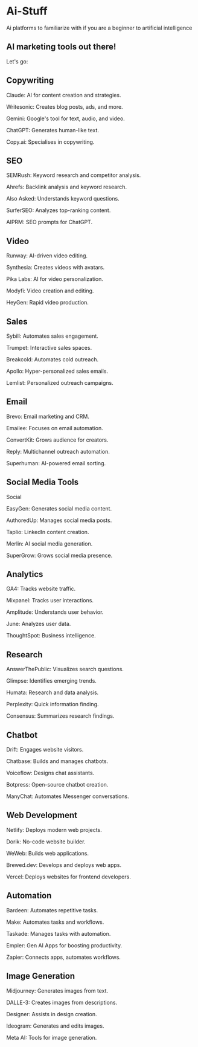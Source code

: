 # Ai-Stuff
Ai platforms to familiarize with if you are a beginner to artificial intelligence

## AI marketing tools out there!

Let's go:


## Copywriting

Claude: AI for content creation and strategies.

Writesonic: Creates blog posts, ads, and more.

Gemini: Google's tool for text, audio, and video.

ChatGPT: Generates human-like text.

Copy.ai: Specialises in copywriting.


## SEO

SEMRush: Keyword research and competitor analysis.

Ahrefs: Backlink analysis and keyword research.

Also Asked: Understands keyword questions.

SurferSEO: Analyzes top-ranking content.

AIPRM: SEO prompts for ChatGPT.


## Video

Runway: AI-driven video editing.

Synthesia: Creates videos with avatars.

Pika Labs: AI for video personalization.

Modyfi: Video creation and editing.

HeyGen: Rapid video production.


## Sales

Sybill: Automates sales engagement.

Trumpet: Interactive sales spaces.

Breakcold: Automates cold outreach.

Apollo: Hyper-personalized sales emails.

Lemlist: Personalized outreach campaigns.


## Email

Brevo: Email marketing and CRM.

Emailee: Focuses on email automation.

ConvertKit: Grows audience for creators.

Reply: Multichannel outreach automation.

Superhuman: AI-powered email sorting.


## Social Media Tools


Social

EasyGen: Generates social media content.

AuthoredUp: Manages social media posts.

Taplio: LinkedIn content creation.

Merlin: AI social media generation.

SuperGrow: Grows social media presence.


## Analytics

GA4: Tracks website traffic.

Mixpanel: Tracks user interactions.

Amplitude: Understands user behavior.

June: Analyzes user data.

ThoughtSpot: Business intelligence.


## Research

AnswerThePublic: Visualizes search questions.

Glimpse: Identifies emerging trends.

Humata: Research and data analysis.

Perplexity: Quick information finding.

Consensus: Summarizes research findings.


## Chatbot

Drift: Engages website visitors.

Chatbase: Builds and manages chatbots.

Voiceflow: Designs chat assistants.

Botpress: Open-source chatbot creation.

ManyChat: Automates Messenger conversations.


## Web Development

Netlify: Deploys modern web projects.

Dorik: No-code website builder.

WeWeb: Builds web applications.

Brewed.dev: Develops and deploys web apps.

Vercel: Deploys websites for frontend developers.


## Automation

Bardeen: Automates repetitive tasks.

Make: Automates tasks and workflows.

Taskade: Manages tasks with automation.

Empler: Gen AI Apps for boosting productivity.

Zapier: Connects apps, automates workflows.


## Image Generation

Midjourney: Generates images from text.

DALLE-3: Creates images from descriptions.

Designer: Assists in design creation.

Ideogram: Generates and edits images.

Meta AI: Tools for image generation.

